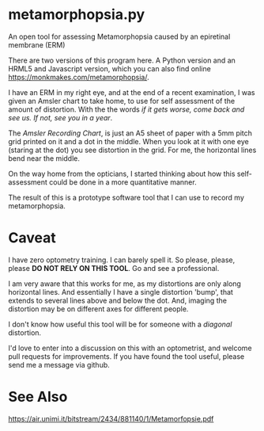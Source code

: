 # metamorphopsia.py

An open tool for assessing Metamorphopsia caused by an epiretinal membrane (ERM)

There are two versions of this program here. A Python version and an HRML5 and Javascript version, which you can also find online https://monkmakes.com/metamorphopsia/.

I have an ERM in my right eye, and at the end of a recent examination, I was given an Amsler chart to take home, to use for self assessment of the amount of distortion. With the the words *if it gets worse, come back and see us. If not, see you in a year*.

The *Amsler Recording Chart*, is just an A5 sheet of paper with a 5mm pitch grid printed on it and a dot in the middle. When you look at it with one eye (staring at the dot) you see distortion in the grid. For me, the horizontal lines bend near the middle.

On the way home from the opticians, I started thinking about how this self-assessment could be done in a more quantitative manner.

The result of this is a prototype software tool that I can use to record my metamorphopsia. 


# Caveat

I have zero optometry training. I can barely spell it. So please, please, please **DO NOT RELY ON THIS TOOL**. Go and see a professional.

I am very aware that this works for me, as my distortions are only along horizontal lines. And essentially I have a single distortion 'bump', that extends to several lines above and below the dot. And, imaging the distortion may be on different axes for different people.

I don't know how useful this tool will be for someone with a *diagonal* distortion.

I'd love to enter into a discussion on this with an optometrist, and welcome pull requests for improvements. If you have found the tool useful, please send me a message via github.

# See Also

https://air.unimi.it/bitstream/2434/881140/1/Metamorfopsie.pdf